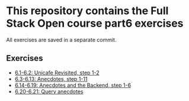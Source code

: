 # This repository contains the Full Stack Open course part6 exercises

All exercises are saved in a separate commit.

## Exercises

- [6.1-6.2: Unicafe Revisited, step 1-2](./unicafe-redux/)
- [6.3-6.13: Anecdotes, step 1-11](./redux-anecdotes/)
- [6.14-6.19: Anecdotes and the Backend, step 1-6](./redux-anecdotes/)
- [6.20-6.21: Query anecdotes](./query-anecdotes/)
